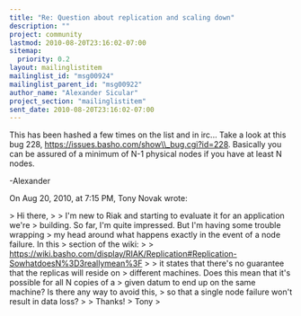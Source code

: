 ```yaml
---
title: "Re: Question about replication and scaling down"
description: ""
project: community
lastmod: 2010-08-20T23:16:02-07:00
sitemap:
  priority: 0.2
layout: mailinglistitem
mailinglist_id: "msg00924"
mailinglist_parent_id: "msg00922"
author_name: "Alexander Sicular"
project_section: "mailinglistitem"
sent_date: 2010-08-20T23:16:02-07:00
---
```



This has been hashed a few times on the list and in irc... Take a look at this 
bug 228, https://issues.basho.com/show\\_bug.cgi?id=228. Basically you can be 
assured of a minimum of N-1 physical nodes if you have at least N nodes.

-Alexander

On Aug 20, 2010, at 7:15 PM, Tony Novak wrote:

&gt; Hi there,
&gt; 
&gt; I'm new to Riak and starting to evaluate it for an application we're 
&gt; building. So far, I'm quite impressed. But I'm having some trouble wrapping 
&gt; my head around what happens exactly in the event of a node failure. In this 
&gt; section of the wiki:
&gt; 
&gt; https://wiki.basho.com/display/RIAK/Replication#Replication-SowhatdoesN%3D3reallymean%3F
&gt; 
&gt; it states that there's no guarantee that the replicas will reside on 
&gt; different machines. Does this mean that it's possible for all N copies of a 
&gt; given datum to end up on the same machine? Is there any way to avoid this, 
&gt; so that a single node failure won't result in data loss?
&gt; 
&gt; Thanks!
&gt; Tony
&gt; 
